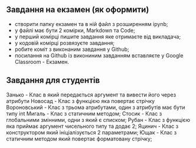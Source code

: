 ## Завдання на екзамен (як оформити)

- створити папку екзамен та в ній файл з розширенням ipynb;
- у файлі має бути 2 комірки, Markdown та Code;
- у перший комірці пишите завдання яке отримаєте від викладача;
- у кодовій комірці розвязуєте завдання;
- робите коміт з виконаним завдання у  Github;
- посилання на Github із викониним завданням вставляєте у Google Classroom - Екзамен.

## Завдання для студентів
Занько - Клас в який передається аргумент та вивести його через атрибути
Новосад - Клас з функцією яка повертає стрічку
Вороновський - Клас з трьома атрибутами, один з атрибутів має бути типу int
Мигаль - Клас з статичним методом;
Стосик - Клас з глобальними змінними, одни з який є списком;
Рубан - Клас з функцією яка приймає аргумент чисельного типу та додає 2;
Яцинич - Клас з конструктором який ініціалізується 2 параметрами;
Ющак - Клас з статичним методом який повертає форматовану стрічку;
